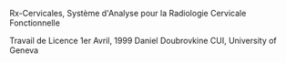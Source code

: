 Rx-Cervicales, Système d'Analyse pour la Radiologie Cervicale Fonctionnelle

Travail de Licence
1er Avril, 1999
Daniel Doubrovkine
CUI, University of Geneva

